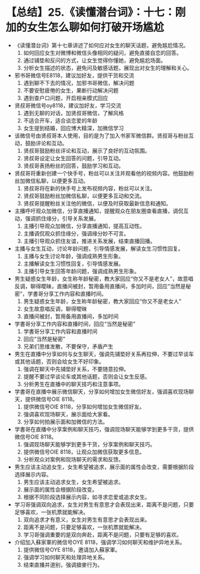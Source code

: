 # 【总结】25.《读懂潜台词》：十七：刚加的女生怎么聊如何打破开场尴尬

-   《读懂潜台词》第十七章讲述了如何应对女生的聊天话题，避免尴尬情况。
    1.  如何回应女生对微博和微信头像相同的疑问，避免直接自恋的回答。
    2.  通过铺垫和反问的方式，让女生觉得你懂她，避免尴尬场面。
    3.  分析女生描述的状态，避免问及敏感话题，展现出对女生的理解和关心。
-   邪书哥微信号E8118，建议加好友，提供干货和交流
    1.  遇到聊不下去的情况，加邪书哥微信，解决问题
    2.  不要安慰疲倦的女生，果断行动解决问题
    3.  遇到查户口问题，开启相亲模式回应
-   贤叔哥微信号oy8118，建议加好友，学习交流
    1.  遇到无聊的对话，加贤叔哥微信，了解风格
    2.  不适合开车，适合谈恋爱的年龄
    3.  女生提到结婚，回应博大精深，加微信学习
-   该微信号由贤叔哥本人使用，目的是为了加入书家军微信群。贤叔哥与粉丝互动，鼓励评论和互动。
    1.  贤叔哥鼓励粉丝评论和互动，展示了良好的互动氛围。
    2.  贤叔哥设定让女生回答的问题，引导互动。
    3.  贤叔哥表扬粉丝的回答，鼓励学习和互动。
-   贤叔哥将重新创建一个快手号，粉丝可以关注并观看他的视频内容。他鼓励粉丝加微信私聊，以便更多互动。
    1.  贤叔哥将在新的快手号上发布视频内容，粉丝可以关注。
    2.  贤叔哥鼓励粉丝加微信私聊，以便更多互动和交流。
    3.  贤叔哥提醒粉丝关注他的微信，以便及时获取最新信息和通知。
-   主播呼吁观众加微信，分享直播通知，提醒观众在朋友圈查看直播，调侃互动，强调抓住缘分，引导关系发展。
    1.  主播引导观众加微信，分享直播通知，提高互动性。
    2.  主播调侃观众抓住缘分，强调缘分妙不可言。
    3.  主播引导观众抓住友谊，推进关系发展，结束直播回播。
-   主播与女生互动，讨论年龄问题，引导情感发展，解读女生习惯性回复。
    1.  主播与女生讨论年龄，强调成熟男生形象。
    2.  主播解读女生习惯性回复，引导情感发展。
    3.  主播引导女生回答年龄问题，强调成熟男生形象。
-   男生疑惑女生年龄，女生称年龄秘密，教大家回应“你又不是老女人”，故意唱反调，聊得曖昧，直播间被封，暂用备用直播间，多加时间，回应“当然是秘密”，学書哥分享工作内容和直播时间。
    1.  男生疑惑女生年龄，女生称年龄秘密，教大家回应“你又不是老女人”
    2.  女生故意唱反调，聊得曖昧
    3.  直播间被封，暂用备用直播间，多加时间
-   学書哥分享工作内容和直播时间，回应“当然是秘密”
    1.  学書哥分享工作内容和直播时间
    2.  回应“当然是秘密”
    3.  兄弟们思维发散，不要保守，矛盾产生
-   男生在直播中分享如何与女生聊天，强调先铺垫好关系再拉伸，不要过早谈车或其他话题，否则会给女生不好印象。
    1.  强调在聊天中先铺垫好关系，不要随意拉伸。
    2.  提醒不要过早谈论车或其他话题，否则会让女生反感。
    3.  分析男生在直播中的聊天技巧和注意事项。
-   学書哥在直播中展示微信聊天，分享如何增加女生微信好友，强调喜欢现场聊天，提供微信号OIE 8118。
    1.  提供微信号OIE 8118，分享如何增加女生微信好友。
    2.  强调喜欢现场聊天，展示面给大家看。
    3.  分享如何拍展示面和加微信的方法。
-   学書哥在直播中分享案例和聊天技巧，强调现场聊天能够学到更多干货，提供微信号OIE 8118。
    1.  强调现场聊天能够学到更多干货，分享案例和聊天技巧。
    2.  提供微信号OIE 8118，让观众加微信获取更多信息。
    3.  分析观众对案例和现场聊天的需求和反馈。
-   男生应该主动追女生，女生希望被追求，展示面的属性会改变，需要根据阶段选择展示内容。
    1.  男生应该主动追求女生，女生希望被追求。
    2.  展示面的属性会根据阶段改变。
    3.  根据不同阶段选择展示内容，如寻求恋爱或追求女生。
-   学习哥强调双向追求，女生对男生有意思才会表现出来，距离不是问题，只要足够喜欢，一张机票就能解决。
    1.  双向追求才有意义，女生对男生有意思才会表现出来。
    2.  距离不是问题，只要足够喜欢，一张机票就能解决。
    3.  学习哥强调重要的是双向奔赴，距离不是问题，只要有足够的喜欢。
-   介绍加入蘇家軍的微信号OYE 8118，强调学习如何聊天和维护异地关系。
    1.  提供微信号OYE 8118，邀请加入蘇家軍。
    2.  强调学习如何聊天和处理异地关系。
    3.  结束直播并道别，强调搶麥行为。